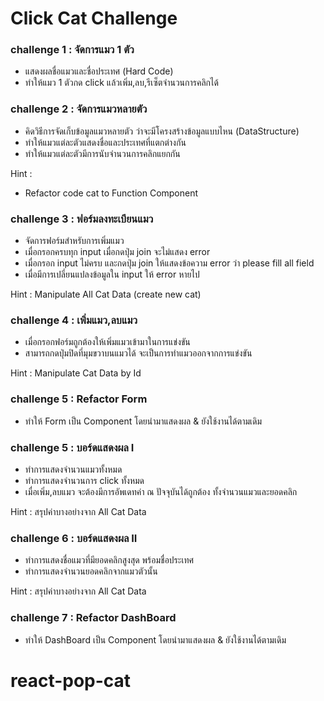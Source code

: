# Click Cat Challenge

### challenge 1 : จัดการแมว 1 ตัว

- แสดงผลชื่อแมวและชื่อประเทศ (Hard Code)
- ทำให้แมว 1 ตัวกด click แล้วเพิ่ม,ลบ,รีเซ็ตจำนวนการคลิกได้

### challenge 2 : จัดการแมวหลายตัว

- คิดวิธีการจัดเก็บข้อมูลแมวหลายตัว ว่าจะมีโครงสร้างข้อมูลแบบไหน (DataStructure)
- ทำให้แมวแต่ละตัวแสดงชื่อและประเทศที่แตกต่างกัน
- ทำให้แมวแต่ละตัวมีการนับจำนวนการคลิกแยกกัน

Hint :

- Refactor code cat to Function Component

### challenge 3 : ฟอร์มลงทะเบียนแมว

- จัดการฟอร์มสำหรับการเพิ่มแมว
- เมื่อกรอกครบทุก input เมื่อกดปุ่ม join จะไม่แสดง error
- เมื่อกรอก input ไม่ครบ และกดปุ่ม join ให้แสดงข้อความ error ว่า please fill all field
- เมื่อมีการเปลี่ยนแปลงข้อมูลใน input ให้ error หายไป

Hint : Manipulate All Cat Data (create new cat)

### challenge 4 : เพิ่มแมว,ลบแมว

- เมื่อกรอกฟอร์มถูกต้องให้เพิ่มแมวเข้ามาในการแข่งขัน
- สามารถกดปุ่มปิดที่มุมขวาบนแมวได้ จะเป็นการทำแมวออกจากการแข่งขัน

Hint : Manipulate Cat Data by Id

### challenge 5 : Refactor Form

- ทำให้ Form เป็น Component โดยนำมาแสดงผล & ยังใช้งานได้ตามเดิม

### challenge 5 : บอร์ดแสดงผล I

- ทำการแสดงจำนวนแมวทั้งหมด
- ทำการแสดงจำนวนการ click ทั้งหมด
- เมื่อเพิ่ม,ลบแมว จะต้องมีการอัพเดทค่า ณ​ ปัจจุบันได้ถูกต้อง ทั้งจำนวนแมวและยอดคลิก

Hint : สรุปค่าบางอย่างจาก All Cat Data

### challenge 6 : บอร์ดแสดงผล II

- ทำการแสดงชื่อแมวที่มียอดคลิกสูงสุด พร้อมชื่อประเทศ
- ทำการแสดงจำนวนยอดคลิกจากแมวตัวนั้น

Hint : สรุปค่าบางอย่างจาก All Cat Data

### challenge 7 : Refactor DashBoard

- ทำให้ DashBoard เป็น Component โดยนำมาแสดงผล & ยังใช้งานได้ตามเดิม
# react-pop-cat
